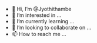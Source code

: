 - 👋 Hi, I’m @Jyothithambe
- 👀 I’m interested in ...
- 🌱 I’m currently learning ...
- 💞️ I’m looking to collaborate on ...
- 📫 How to reach me ...

<!---
Jyothithambe/Jyothithambe is a ✨ special ✨ repository because its `README.md` (this file) appears on your GitHub profile.
You can click the Preview link to take a look at your changes.
--->
